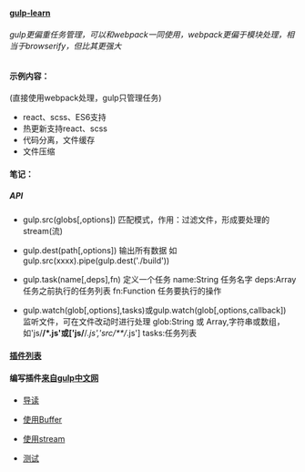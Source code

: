 #### [gulp-learn](https://github.com/RongMine/gulp-learn "地址")
###### gulp更偏重任务管理，可以和webpack一同使用，webpack更偏于模块处理，相当于browserify，但比其更强大
#### 示例内容：
(直接使用webpack处理，gulp只管理任务)
- react、scss、ES6支持
- 热更新支持react、scss
- 代码分离，文件缓存
- 文件压缩


#### 笔记：
##### API
- gulp.src(globs[,options]) 匹配模式，作用：过滤文件，形成要处理的stream(流)

- gulp.dest(path[,options]) 输出所有数据 如gulp.src(xxxx).pipe(gulp.dest('./build'))

- gulp.task(name[,deps],fn) 定义一个任务
  name:String 任务名字
  deps:Array  任务之前执行的任务列表
  fn:Function 任务要执行的操作

- gulp.watch(glob[,options],tasks)或gulp.watch(glob[,options,callback]) 监听文件，可在文件改动时进行处理
  glob:String 或 Array,字符串或数组，如'js/**/*.js'或['js/**/*.js','src/**/*.js']
  tasks:任务列表

#### [插件列表](https://gulpjs.com/plugins/)

#### 编写插件[来自gulp中文网](https://www.gulpjs.com.cn/)

- [导读](https://www.gulpjs.com.cn/docs/writing-a-plugin/guidelines/)

- [使用Buffer](https://www.gulpjs.com.cn/docs/writing-a-plugin/using-buffers/)

- [使用stream](https://www.gulpjs.com.cn/docs/writing-a-plugin/dealing-with-streams/)

- [测试](https://www.gulpjs.com.cn/docs/writing-a-plugin/testing/)

